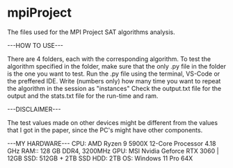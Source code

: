 # mpiProject
The files used for the MPI Project SAT algorithms analysis.

---HOW TO USE---

There are 4 folders, each with the corresponding algorithm.
To test the algorithm specified in the folder, make sure that the only .py file in the folder is the one you want to test.
Run the .py file using the terminal, VS-Code or the preffered IDE.
Write (numbers only) how many time you want to repeat the algorithm in the session as "instances"
Check the output.txt file for the output and the stats.txt file for the run-time and ram.


---DISCLAIMER---

The test values made on other devices might be different from the values that I got in the paper, since the PC's might have other components.


---MY HARDWARE---
CPU: AMD Ryzen 9 5900X 12-Core Processor 4.18 GHz
RAM:: 128 GB DDR4, 3200MHz
GPU: MSI Nvidia Geforce RTX 3060 | 12GB
SSD: 512GB + 2TB SSD
HDD: 2TB
OS: Windows 11 Pro 64X
